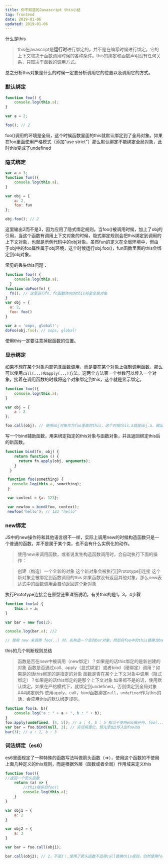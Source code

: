 ```yaml
---
title: 你不知道的Javascript this小结
tag: frontend
date: 2019-01-06
updated: 2019-01-06
---
```



什么是this
>this在javascript是**运行时**进行绑定的，并不是在编写时候进行绑定。它的上下文取决于函数调用时候的各种条件。this的绑定和函数声明没有任何关系，只取决于函数的调用方式。

总之分析this对象是什么的时候一定要分析调用它的位置以及调用它的方式。

### 默认绑定
```javascript
function foo() {
	console.log(this.a);
}

var a = 2;

foo(); // 2
```
foo()调用的环境是全局，这个时候函数里面的this就默认绑定到了全局对象。如果在foo里面使用严格模式（添加"use strict"）那么默认绑定不能绑定全局对象，此时this变成了undefined

### 隐式绑定
```javascript
var a = 3;
function fun(){
	console.log(this.a);
}

var obj = {
	a: 2,
	foo: fun
};

obj.foo(); // 2
```
这里输出2而不是3，因为应用了隐式绑定规则。当foo()被调用时候，加上了obj的引用，当这个函数有调用上下文对象的时候，隐式绑定规则会把this绑定到调用的上下文对象，也就是示例代码中的obj对象。虽然fun的定义在全局环境中，但由于obj中的foo属性属于obj环境，这个时候运行obj.foo()，fun函数里面的this会绑定到obj对象。

常见的丢失this问题：
```javascript
function foo() {
    console.log(this.a);
  }
function doFoo(fn) {
  fn(); // 这里运行fn，fn函数体内的this将是全局对象
}
var obj = {
  a: 2,
  foo: foo()
}

var a = 'oops, global!';
doFoo(obj.foo); // oops, global!
```
使用this一定要注意掉起函数的位置。


### 显示绑定
如果不想在某个对象内部包含函数调用，而是要在某个对象上强制调用函数，那么可以使用`call(...)和apply(...)`方法。这两个方法第一个参数可以传入一个对象，接着在调用函数的时候将这个对象绑定到this，这个就是显示绑定。
```javascript
function foo(){
	console.log(this.a);
}

var obj = {
	a : 2
};

foo.call(obj); // 使用obj对象作为foo里面的this，这个时候this.a就是obj.a，输出2。
```

写一个bind辅助函数，用来绑定指定的this对象与函数对象，并且返回绑定this后的新函数。
```javascript
function bind(fn, obj) {
    return function () {
      return fn.apply(obj, arguments);
    }
  }

 function foo(something) {
   console.log(this.a, something);
 }

 var context = {a: 123};

 var newfoo = bind(foo, context);
 newfoo('hello'); // 123 "hello"
```
### new绑定

JS中的new操作符和其他语言很不一样，实际上调用new的时候构造函数只是一个普通的函数，并不是属于某个类，也不会有什么实例化的动作。

>使用new来调用函数，或者说发生构造函数调用时，会自动执行下面的操作：

>创建（构造）一个全新的对象
>这个新对象会被执行[[Prototype]]连接
>这个新对象会被绑定到函数调用的this
>如果函数没有返回其他对象，那么new表达式中的函数调用会自动返回这个新对象

执行Prototype连接会在原型链章详细说明，有关this的是1，3，4步骤

```javascript
function foo(a) {
	this.a = a;
}

var bar = new foo(2);

console.log(bar.a); //2

// 使用 new 来调用 foo(..) 时，先构造一个空的bar对象，然后将foo中的this替换为bar，再运行this.a = a，最后返回这个初始化好的bar对象。
```
this的几个判断规则总结

>函数是否在new中被调用（new绑定）？如果是的话this绑定的是新创建的对象
>函数是否通过call、apply（显式绑定）或者bind（硬绑定）调用？如果是的话this绑定的是指定的对象
>函数是否在某个上下文对象中调用（隐式绑定）？如果是的话this绑定的是那个上下文对象
>如果都不是的话，使用默认绑定。如果在严格模式下，就绑定到undefined，否则绑定到全局对象
###绑定例外
使用apply，call，bind函数绑定`null`，`undefined`作为this的话，会应用this的默认绑定规则。

```javascript
function foo(a, b){
    console.log("a : " + a + ", b : " + b);
}
foo.apply(undefined, [4, 5]); // a : 4, b : 5 相当于使用es6展开符，foo(...[4, 5])
var bar = foo.bind(null, 2); // 实现柯里化，预先添加2传入到foo的a
bar(3); // a : 2, b : 3 
```

### 词法绑定（es6）
es6里面规定了一种特殊的函数写法叫做箭头函数（=>），使用这个函数的不使用上面几种定义的this规则，而是根据外层（函数或者全局）作用域来定义this

```javascript
function foo(){
//返回一个箭头函数
	return (a) => {
		//this继承自foo()
		console.log(this.a);
	}
}

var obj1 = {
	a: 2
}

var obj2 = {
	a: 3
}

var bar = foo.call(obj1);

bar.call(obj2); // 2，不是3！,使用了箭头函数不适用call替换this规则，仍然使用foo.call(obj1)替换的this环境。
```